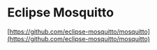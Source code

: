 # Eclipse Mosquitto

[https://github.com/eclipse-mosquitto/mosquitto](https://github.com/eclipse-mosquitto/mosquitto)
